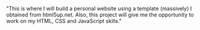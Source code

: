 "This is where I will build a personal website using a template (massively) I obtained from html5up.net. Also, this project will give me the opportunity to work on my HTML, CSS and JavaScript skills." 
